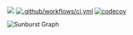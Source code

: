 <a href="https://codeclimate.com/github/Miompolly/myportfolio-bn/maintainability"><img src="https://api.codeclimate.com/v1/badges/4005df9639e10fdbf948/maintainability" /></a>
[![.github/workflows/ci.yml](https://github.com/Miompolly/myportfolio-bn/actions/workflows/ci.yml/badge.svg)](https://github.com/Miompolly/myportfolio-bn/actions/workflows/ci.yml)
[![codecov](https://codecov.io/gh/Miompolly/myportfolio-bn/branch/main/graph/badge.svg?token=FA3BWKTXHK)](https://codecov.io/gh/Miompolly/myportfolio-bn)


![Sunburst Graph](https://codecov.io/gh/Miompolly/myportfolio-bn/branch/main/graphs/sunburst.svg?token=FA3BWKTXHK)


